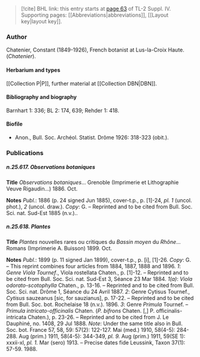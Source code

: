 > [!cite] BHL link: this entry starts at [page 63](https://www.biodiversitylibrary.org/item/103860#page/73/mode/1up) of TL-2 Suppl. IV.
> Supporting pages: [[Abbreviations|abbreviations]], [[Layout key|layout key]].

### Author

Chatenier, Constant (1849-1926), French botanist at Lus-la-Croix Haute. (*Chatenier*).

#### Herbarium and types

[[Collection P|P]], further material at [[Collection DBN|DBN]].

#### Bibliography and biography

Barnhart 1: 336; BL 2: 174, 639; Rehder 1: 418.

#### Biofile

- Anon., Bull. Soc. Archéol. Statist. Drôme 1926: 318-323 (obit.).

### Publications

##### n.25.617. Observations botaniques

**Title**
*Observations botaniques*... Grenoble (Imprimerie et Lithographie Veuve Rigaudin...) 1886. Oct.

**Notes**
*Publ*.: 1886 (p. 24 signed Jun 1885), cover-t.p., p. \[1\]-24, *pl. 1* (uncol. phot.), *2* (uncol. draw.).
*Copy*: G. – Reprinted and to be cited from Bull. Soc. Sci. nat. Sud-Est 1885 (n.v.)..

##### n.25.618. Plantes

**Title**
*Plantes* nouvelles rares ou critiques du *Bassin moyen* du *Rhône*... Romans (Imprimerie A. Buisson) 1899. Oct.

**Notes**
*Publ*.: 1899 (p. 11 signed Jan 1899), cover-t.p., p. \[i\], \[1\]-26. *Copy*: G. – This reprint combines four articles from 1884, 1887, 1888 and 1896.
*1*: *Genre Viola Tournef*., Viola rostellata Chaten., p. \[1\]-12. – Reprinted and to be cited from Bull. Soc. Sci. nat. Sud-Est 3, Séance 23 Mar 1884.
*1(a)*: *Viola odorato-scotophylla* Chaten., p. 13-16. – Reprinted and to be cited from Bull. Soc. Sci. nat. Drôme 1, Séance du 24 Avril 1887.
*2*: Genre Cytisus Tournef., *Cytisus* sauzeanus \[sic, for sauzianus\], p. 17-22. – Reprinted and to be cited from Bull. Soc. bot. Rochelaise 18 (n.v.). 1896.
*3*: Genre *Primula* Tournef. – *Primula intricato-officinalis* Chaten. (*P. bifrons* Chaten. \[,\] P. officinalis-intricata Chaten.), p. 23-26. – Reprinted and to be cited from J. Le Dauphiné, no. 1408, 29 Jul 1888.
*Note*: Under the same title also in Bull. Soc. bot. France 57, 58, 59: 57(2): 122-127. Mai (med.) 1910, 58(4-5): 284-288. Aug (prim.) 1911, 58(4-5): 344-349, *pl. 9.* Aug (prim.) 1911, 59(SE 1): xxxii-xl, *pl. 1.* Mar (sero) 1913. – Precise dates fide Leussink, Taxon 37(1): 57-59. 1988.

